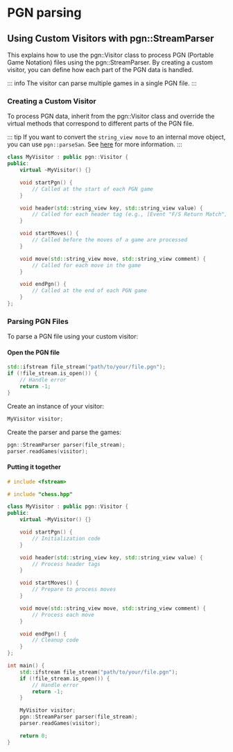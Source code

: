 # PGN parsing

## Using Custom Visitors with pgn::StreamParser

This explains how to use the pgn::Visitor class to process PGN (Portable Game Notation) files using the pgn::StreamParser. By creating a custom visitor, you can define how each part of the PGN data is handled.

::: info
The visitor can parse multiple games in a single PGN file.
:::

### Creating a Custom Visitor

To process PGN data, inherit from the pgn::Visitor class and override the virtual methods that correspond to different parts of the PGN file.

::: tip
If you want to convert the `string_view move` to an internal move object, you can use `pgn::parseSan`.
See [here](/pages/move.md#other-formats) for more information.
:::

```cpp
class MyVisitor : public pgn::Visitor {
public:
    virtual ~MyVisitor() {}

    void startPgn() {
        // Called at the start of each PGN game
    }

    void header(std::string_view key, std::string_view value) {
        // Called for each header tag (e.g., [Event "F/S Return Match"])
    }

    void startMoves() {
        // Called before the moves of a game are processed
    }

    void move(std::string_view move, std::string_view comment) {
        // Called for each move in the game
    }

    void endPgn() {
        // Called at the end of each PGN game
    }
};
```

### Parsing PGN Files

To parse a PGN file using your custom visitor:

#### Open the PGN file

```cpp
std::ifstream file_stream("path/to/your/file.pgn");
if (!file_stream.is_open()) {
    // Handle error
    return -1;
}
```

Create an instance of your visitor:

```cpp
MyVisitor visitor;
```

Create the parser and parse the games:

```cpp
pgn::StreamParser parser(file_stream);
parser.readGames(visitor);
```

#### Putting it together

```cpp
# include <fstream>

# include "chess.hpp"

class MyVisitor : public pgn::Visitor {
public:
    virtual ~MyVisitor() {}

    void startPgn() {
        // Initialization code
    }

    void header(std::string_view key, std::string_view value) {
        // Process header tags
    }

    void startMoves() {
        // Prepare to process moves
    }

    void move(std::string_view move, std::string_view comment) {
        // Process each move
    }

    void endPgn() {
        // Cleanup code
    }
};

int main() {
    std::ifstream file_stream("path/to/your/file.pgn");
    if (!file_stream.is_open()) {
        // Handle error
        return -1;
    }

    MyVisitor visitor;
    pgn::StreamParser parser(file_stream);
    parser.readGames(visitor);

    return 0;
}
```
